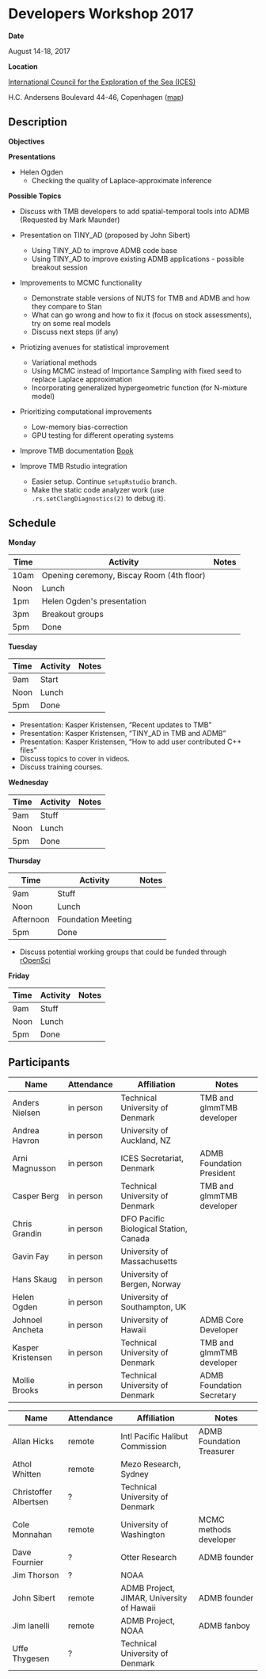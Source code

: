 
# Developers Workshop 2017

__Date__

August 14-18, 2017

__Location__

[International Council for the Exploration of the Sea (ICES)](http://ices.dk)

H.C. Andersens Boulevard 44-46, Copenhagen
([map](https://www.google.dk/maps/place/ICES/@55.671484,12.5734843,17z/data=!3m1!4b1!4m5!3m4!1s0x46525314a3d57cd7:0x115cb810f9d78370!8m2!3d55.671484!4d12.575673?hl=en))

## Description

__Objectives__

__Presentations__

* Helen Ogden
  * Checking the quality of Laplace-approximate inference

__Possible Topics__

* Discuss with TMB developers to add spatial-temporal tools into ADMB (Requested by Mark Maunder)

* Presentation on TINY_AD (proposed by John Sibert)
  * Using TINY_AD to improve ADMB code base
  * Using TINY_AD to improve existing ADMB applications - possible breakout session

* Improvements to MCMC functionality
  * Demonstrate stable versions of NUTS for TMB and ADMB and how they compare to Stan
  * What can go wrong and how to fix it (focus on stock assessments), try on some real models
  * Discuss next steps (if any)

* Priotizing avenues for statistical improvement
  * Variational methods
  * Using MCMC instead of Importance Sampling with fixed seed to replace Laplace approximation
  * Incorporating generalized hypergeometric function (for N-mixture model)

* Prioritizing computational improvements
  * Low-memory bias-correction
  * GPU testing for different operating systems

* Improve TMB documentation [Book](http://kaskr.github.io/adcomp/_book/Tutorial.html)

* Improve TMB Rstudio integration
  - Easier setup. Continue `setupRstudio` branch.
  - Make the static code analyzer work (use `.rs.setClangDiagnostics(2)` to debug it).

## Schedule

__Monday__

__Time__ | __Activity__ | __Notes__
--- | --- | ---
10am | Opening ceremony, Biscay Room (4th floor)
Noon | Lunch
1pm | Helen Ogden's presentation
3pm | Breakout groups
5pm | Done

__Tuesday__

__Time__ | __Activity__ | __Notes__
--- | --- | ---
9am | Start
Noon | Lunch
5pm | Done

* Presentation: Kasper Kristensen, “Recent updates to TMB”
* Presentation: Kasper Kristensen, “TINY_AD in TMB and ADMB”
* Presentation: Kasper Kristensen, “How to add user contributed C++ files”
* Discuss topics to cover in videos.
* Discuss training courses.

__Wednesday__

__Time__ | __Activity__ | __Notes__
--- | --- | ---
9am | Stuff
Noon | Lunch
5pm | Done

__Thursday__

__Time__ | __Activity__ | __Notes__
--- | --- | ---
9am | Stuff
Noon | Lunch
Afternoon | Foundation Meeting
5pm | Done

* Discuss potential working groups that could be funded through [rOpenSci](https://www.r-bloggers.com/announcing-the-ropensci-fellowships-program/)

__Friday__

__Time__ | __Activity__ | __Notes__
--- | --- | ---
9am | Stuff
Noon | Lunch
5pm | Done

## Participants

__Name__ | __Attendance__ | __Affiliation__ | __Notes__
--- | --- | --- | ---
Anders Nielsen | in person | Technical University of Denmark | TMB and glmmTMB developer
Andrea Havron | in person | University of Auckland, NZ
Arni Magnusson | in person | ICES Secretariat, Denmark | ADMB Foundation President
Casper Berg | in person | Technical University of Denmark | TMB and glmmTMB developer
Chris Grandin | in person | DFO Pacific Biological Station, Canada
Gavin Fay | in person | University of Massachusetts
Hans Skaug | in person | University of Bergen, Norway
Helen Ogden | in person | University of Southampton, UK
Johnoel Ancheta | in person | University of Hawaii | ADMB Core Developer
Kasper Kristensen | in person | Technical University of Denmark | TMB and glmmTMB developer
Mollie Brooks | in person | Technical University of Denmark | ADMB Foundation Secretary

__Name__ | __Attendance__ | __Affiliation__ | __Notes__
--- | --- | --- | ---
Allan Hicks | remote | Intl Pacific Halibut Commission | ADMB Foundation Treasurer
Athol Whitten | remote | Mezo Research, Sydney
Christoffer Albertsen | ? | Technical University of Denmark
Cole Monnahan | remote | University of Washington | MCMC methods developer
Dave Fournier | ? | Otter Research | ADMB founder
Jim Thorson | ? | NOAA
John Sibert | remote | ADMB Project, JIMAR, University of Hawaii | ADMB founder
Jim Ianelli | remote | ADMB Project, NOAA | ADMB fanboy
Uffe Thygesen | ? | Technical University of Denmark
